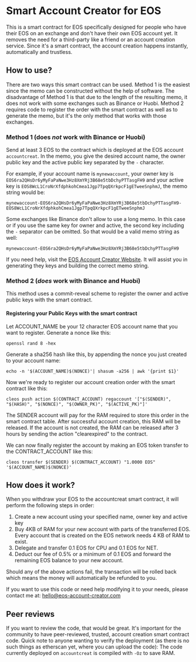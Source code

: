 # Smart Account Creator for EOS

This is a smart contract for EOS specifically designed for people who have their EOS 
on an exchange and don't have their own EOS account yet. It removes the need for a third-party like a friend or
an account creation service. Since it's a smart contract, the account creation happens instantly, automatically and trustless.

## How to use?
There are two ways this smart contract can be used. Method 1 is the easiest since the memo can be constructed without the help of software. The disadvantage of Method 1 is that due to the length of the resulting memo, it does not work with some exchanges such as Binance or Huobi. Method 2 requires code to register the order with the smart contract as well as to generate the memo, but it's the only method that works with those exchanges.

### Method 1 (does *not* work with Binance or Huobi)
Send at least 3 EOS to the contract which is deployed at the EOS account ```accountcreat```. In the memo, 
you give the desired account name, the owner public key and the active public key separated by the ```-``` character. 

For example, if your account name is ```mynewaccount```, your owner key is ```EOS6ra2QHsDr6yMyFaPaNwe3Hz8XmYRj3B68e5tbDchyPTTasgFH9``` 
and your active key is ```EOS8WcL1CroNrXfdphkohCmea1Jgp7TpqQXrkpcF1gETweeSnphmJ```, the memo string would be:

```
mynewaccount-EOS6ra2QHsDr6yMyFaPaNwe3Hz8XmYRj3B68e5tbDchyPTTasgFH9-EOS8WcL1CroNrXfdphkohCmea1Jgp7TpqQXrkpcF1gETweeSnphmJ
```

Some exchanges like Binance don't allow to use a long memo. In this case or if you use the same key for owner and active, the second key including the ```-``` separator can be omitted. 
So that would be a valid memo string as well:

```
mynewaccount-EOS6ra2QHsDr6yMyFaPaNwe3Hz8XmYRj3B68e5tbDchyPTTasgFH9
```
If you need help, visit the [EOS Account Creator Website](https://eos-account-creator.com/eos/). It will assist you in generating they keys and building the correct memo string.

### Method 2 (*does* work with Binance and Huobi)
This method uses a commit-reveal scheme to register the owner and active public keys with the smart contract.
#### Registering your Public Keys with the smart contract
Let ACCOUNT_NAME be your 12 character EOS account name that you want to register. Generate a nonce like this:
```
openssl rand 8 -hex
```

Generate a sha256 hash like this, by appending the nonce you just created to your account name:
```
echo -n '$(ACCOUNT_NAME)$(NONCE)'| shasum -a256 | awk '{print $1}'
```
Now we're ready to register our account creation order with the smart contract like this:

```
cleos push action $(CONTRACT_ACCOUNT) regaccount '["$(SENDER)", "$(HASH)", "$(NONCE)", "$(OWNER_PK)", "$(ACTIVE_PK)"]' 
```
The SENDER account will pay for the RAM required to store this order in the smart contract table. After successful account creation, this RAM will be released. If the account is not created, the RAM can be released after 3 hours by sending the action "clearexpired" to the contract.

We can now finally register the account by making an EOS token transfer to the CONTRACT_ACCOUNT like this:
```
cleos transfer $(SENDER) $(CONTRACT_ACCOUNT) "1.0000 EOS" '$(ACCOUNT_NAME)$(NONCE)'
```

## How does it work?
When you withdraw your EOS to the accountcreat smart contract, it will perform the following steps in order:

1. Create a new account using your specified name, owner key and active key
1. Buy 4KB of RAM for your new account with parts of the transferred EOS. Every account that is created on the EOS network needs 4 KB of RAM to exist.
1. Delegate and transfer 0.1 EOS for CPU and 0.1 EOS for NET.
1. Deduct our fee of 0.5% or a minimum of 0.1 EOS and forward the remaining EOS balance to your new account.

Should any of the above actions fail, the transaction will be rolled back which 
means the money will automatically be refunded to you.

If you want to use this code or need help modifying it to your needs, please contact me at: hello@eos-account-creator.com

## Peer reviews
If you want to review the code, that would be great. It's important for the community to have peer-reviewed, trusted, account creation smart contract code. Quick note to anyone wanting to verify the deployment (as there is no such things as etherscan yet, where you can upload the code): The code currently deployed on ```accountcreat``` is compiled with ```-Oz``` to save RAM.
